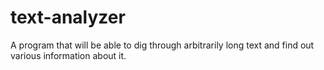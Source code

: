 # text-analyzer
A program that will be able to dig through arbitrarily long text and find out various information about it.
